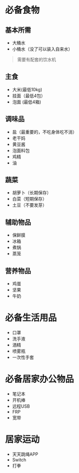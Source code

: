 # 必备食物
## 基本所需
- 大桶水
- 小桶水（没了可以装入自来水）
> 需要有配套的饮水机
## 主食
- 大米(最低10kg)
- 挂面（最低4包）
- 泡面 (最低4箱)
## 调味品
- 盐（最重要的，不吃身体吃不消）
- 老干妈
- 黄豆酱
- 泡面料包
- 鸡精
- 油
## 蔬菜
- 胡萝卜（长期保存）
- 白菜（短期保存）
- 土豆（不要发芽）
## 辅助物品
- 保鲜膜
- 冰箱
- 煮锅
- 蒸笼
## 营养物品
- 鸡蛋
- 坚果
- 牛奶
# 必备生活用品
- 口罩
- 洗手液
- 酒精
- 喷雾瓶
- 一次性手套
# 必备居家办公物品
- 笔记本
- 开机棒
- 远程USB
- FRP
- 宽带
# 居家运动
- 天天跳绳APP
- Switch
- 打拳
